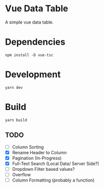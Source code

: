 # Vue Data Table
A simple vue data table.


# Dependencies

```
npm install -D vue-tsc 
```

# Development

```
yarn dev
```

# Build
```
yarn build
```

## TODO
- [ ] Column Sorting
- [x] Rename Header to Column
- [x] Pagination (In-Progress)
- [x] Full-Text Search (Local Data/ Server Side?)
- [ ] Dropdown Filter based values?
- [ ] Overflow
- [ ] Column Formatting (probably a function)
